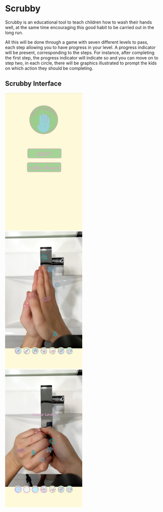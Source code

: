 # Scrubby
Scrubby is an educational tool to teach children how to wash their hands well, at the same time encouraging this good habit to be carried out in the long run. 

All this will be done through a game with seven different levels to pass, each step allowing you to have progress in your level. A progress indicator will be present, corresponding to the steps. For instance, after completing the first step, the progress indicator will indicate so and you can move on to step two, in each circle, there will be graphics illustrated to prompt the kids on which action they should be completing. 

<h2>Scrubby Interface</h2>

<div class="row">
  <div class="column">
    <img src="images/homescreen.jpg" alt="home" style="width:50%">
  </div>
  <div class="column">
    <img src="images/hand1.jpg" alt="hand1" style="width:50%">
  </div>
  <div class="column">
    <img src="images/hand2.jpg" alt="hand2" style="width:50%">
  </div>
</div>
